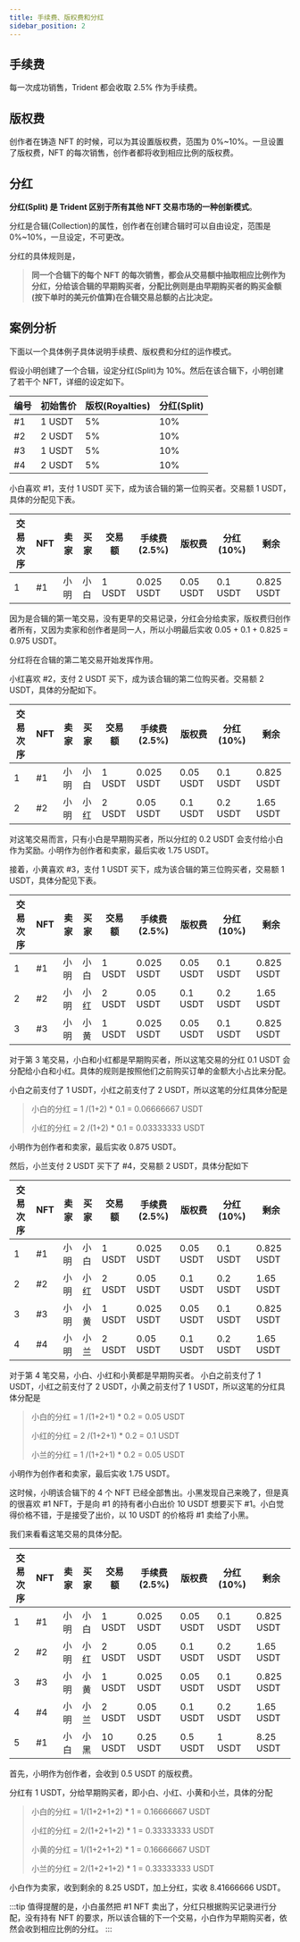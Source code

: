 ```yaml
---
title: 手续费、版权费和分红
sidebar_position: 2
---
```


## 手续费

每一次成功销售，Trident 都会收取 2.5% 作为手续费。

## 版权费

创作者在铸造 NFT 的时候，可以为其设置版权费，范围为 0%~10%。一旦设置了版权费，NFT 的每次销售，创作者都将收到相应比例的版权费。

## 分红

**分红(Split) 是 Trident 区别于所有其他 NFT 交易市场的一种创新模式**。

分红是合辑(Collection)的属性，创作者在创建合辑时可以自由设定，范围是 0%~10%，一旦设定，不可更改。

分红的具体规则是，

> **同一个合辑下的每个 NFT 的每次销售，都会从交易额中抽取相应比例作为分红，分给该合辑的早期购买者，分配比例则是由早期购买者的购买金额(按下单时的美元价值算)在合辑交易总额的占比决定。**

## 案例分析

下面以一个具体例子具体说明手续费、版权费和分红的运作模式。

假设小明创建了一个合辑，设定分红(Split)为 10%。然后在该合辑下，小明创建了若干个 NFT，详细的设定如下。

| 编号 | 初始售价 | 版权(Royalties) | 分红(Split) |
| ---- | -------- | --------------- | ----------- |
| #1   | 1 USDT   | 5%              | 10%         |
| #2   | 2 USDT   | 5%              | 10%         |
| #3   | 1 USDT   | 5%              | 10%         |
| #4   | 2 USDT   | 5%              | 10%         |

小白喜欢 #1，支付 1 USDT 买下，成为该合辑的第一位购买者。交易额 1 USDT，具体的分配见下表。

| 交易次序 | NFT | 卖家 | 买家 | 交易额 | 手续费(2.5%) | 版权费    | 分红(10%) | 剩余       |
| -------- | --- | ---- | ---- | ------ | ------------ | --------- | --------- | ---------- |
| 1        | #1  | 小明 | 小白 | 1 USDT | 0.025 USDT   | 0.05 USDT | 0.1 USDT  | 0.825 USDT |

因为是合辑的第一笔交易，没有更早的交易记录，分红会分给卖家，版权费归创作者所有，又因为卖家和创作者是同一人，所以小明最后实收 0.05 + 0.1 + 0.825 = 0.975 USDT。

分红将在合辑的第二笔交易开始发挥作用。

小红喜欢 #2，支付 2 USDT 买下，成为该合辑的第二位购买者。交易额 2 USDT，具体的分配如下。

| 交易次序 | NFT | 卖家 | 买家 | 交易额 | 手续费(2.5%) | 版权费    | 分红(10%) | 剩余       |
| -------- | --- | ---- | ---- | ------ | ------------ | --------- | --------- | ---------- |
| 1        | #1  | 小明 | 小白 | 1 USDT | 0.025 USDT   | 0.05 USDT | 0.1 USDT  | 0.825 USDT |
| 2        | #2  | 小明 | 小红 | 2 USDT | 0.05 USDT    | 0.1 USDT  | 0.2 USDT  | 1.65 USDT  |

对这笔交易而言，只有小白是早期购买者，所以分红的 0.2 USDT 会支付给小白作为奖励。小明作为创作者和卖家，最后实收 1.75 USDT。

接着，小黄喜欢 #3，支付 1 USDT 买下，成为该合辑的第三位购买者，交易额 1 USDT，具体分配见下表。

| 交易次序 | NFT | 卖家 | 买家 | 交易额 | 手续费(2.5%) | 版权费    | 分红(10%) | 剩余       |
| -------- | --- | ---- | ---- | ------ | ------------ | --------- | --------- | ---------- |
| 1        | #1  | 小明 | 小白 | 1 USDT | 0.025 USDT   | 0.05 USDT | 0.1 USDT  | 0.825 USDT |
| 2        | #2  | 小明 | 小红 | 2 USDT | 0.05 USDT    | 0.1 USDT  | 0.2 USDT  | 1.65 USDT  |
| 3        | #3  | 小明 | 小黄 | 1 USDT | 0.025 USDT   | 0.05 USDT | 0.1 USDT  | 0.825 USDT |

对于第 3 笔交易，小白和小红都是早期购买者，所以这笔交易的分红 0.1 USDT 会分配给小白和小红。具体的规则是按照他们之前购买订单的金额大小占比来分配。

小白之前支付了 1 USDT，小红之前支付了 2 USDT，所以这笔的分红具体分配是

> 小白的分红 = 1 /(1+2) \* 0.1 = 0.06666667 USDT
>
> 小红的分红 = 2 /(1+2) \* 0.1 = 0.03333333 USDT

小明作为创作者和卖家，最后实收 0.875 USDT。

然后，小兰支付 2 USDT 买下了 #4，交易额 2 USDT，具体分配如下

| 交易次序 | NFT | 卖家 | 买家 | 交易额 | 手续费(2.5%) | 版权费    | 分红(10%) | 剩余       |
| -------- | --- | ---- | ---- | ------ | ------------ | --------- | --------- | ---------- |
| 1        | #1  | 小明 | 小白 | 1 USDT | 0.025 USDT   | 0.05 USDT | 0.1 USDT  | 0.825 USDT |
| 2        | #2  | 小明 | 小红 | 2 USDT | 0.05 USDT    | 0.1 USDT  | 0.2 USDT  | 1.65 USDT  |
| 3        | #3  | 小明 | 小黄 | 1 USDT | 0.025 USDT   | 0.05 USDT | 0.1 USDT  | 0.825 USDT |
| 4        | #4  | 小明 | 小兰 | 2 USDT | 0.05 USDT    | 0.1 USDT  | 0.2 USDT  | 1.65 USDT  |

对于第 4 笔交易，小白、小红和小黄都是早期购买者。 小白之前支付了 1 USDT，小红之前支付了 2 USDT，小黄之前支付了 1 USDT，所以这笔的分红具体分配是

> 小白的分红 = 1 /(1+2+1) \* 0.2 = 0.05 USDT
>
> 小红的分红 = 2 /(1+2+1) \* 0.2 = 0.1 USDT
>
> 小兰的分红 = 1 /(1+2+1) \* 0.2 = 0.05 USDT

小明作为创作者和卖家，最后实收 1.75 USDT。

这时候，小明该合辑下的 4 个 NFT 已经全部售出。小黑发现自己来晚了，但是真的很喜欢 #1 NFT，于是向 #1 的持有者小白出价 10 USDT 想要买下 #1。小白觉得价格不错，于是接受了出价，以 10 USDT 的价格将 #1 卖给了小黑。

我们来看看这笔交易的具体分配。

| 交易次序 | NFT | 卖家 | 买家 | 交易额  | 手续费(2.5%) | 版权费    | 分红(10%) | 剩余       |
| -------- | --- | ---- | ---- | ------- | ------------ | --------- | --------- | ---------- |
| 1        | #1  | 小明 | 小白 | 1 USDT  | 0.025 USDT   | 0.05 USDT | 0.1 USDT  | 0.825 USDT |
| 2        | #2  | 小明 | 小红 | 2 USDT  | 0.05 USDT    | 0.1 USDT  | 0.2 USDT  | 1.65 USDT  |
| 3        | #3  | 小明 | 小黄 | 1 USDT  | 0.025 USDT   | 0.05 USDT | 0.1 USDT  | 0.825 USDT |
| 4        | #4  | 小明 | 小兰 | 2 USDT  | 0.05 USDT    | 0.1 USDT  | 0.2 USDT  | 1.65 USDT  |
| 5        | #1  | 小白 | 小黑 | 10 USDT | 0.25 USDT    | 0.5 USDT  | 1 USDT    | 8.25 USDT  |

首先，小明作为创作者，会收到 0.5 USDT 的版权费。

分红有 1 USDT，分给早期购买者，即小白、小红、小黄和小兰，具体的分配

> 小白的分红 = 1/(1+2+1+2) \* 1 = 0.16666667 USDT
>
> 小红的分红 = 2/(1+2+1+2) \* 1 = 0.33333333 USDT
>
> 小黄的分红 = 1/(1+2+1+2) \* 1 = 0.16666667 USDT
>
> 小兰的分红 = 2/(1+2+1+2) \* 1 = 0.33333333 USDT

小白作为卖家，收到剩余的 8.25 USDT，加上分红，实收 8.41666666 USDT。

:::tip
值得提醒的是，小白虽然把 #1 NFT 卖出了，分红只根据购买记录进行分配，没有持有 NFT 的要求，所以该合辑的下一个交易，小白作为早期购买者，依然会收到相应比例的分红。
:::
